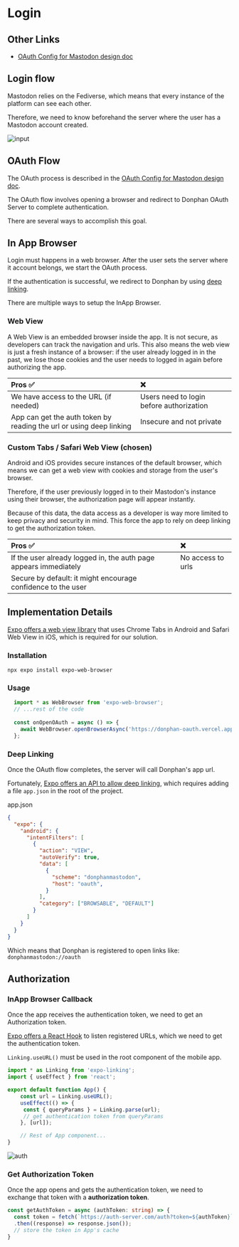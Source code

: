# Login

## Other Links
- [OAuth Config for Mastodon design doc](https://github.com/charliesbot/donphan/blob/main/design_docs/oauth.md)

## Login flow
Mastodon relies on the Fediverse, which means that every instance of the platform can see each other.

Therefore, we need to know beforehand the server where the user has a Mastodon account created.

![input](https://user-images.githubusercontent.com/10927770/210853176-1a6b9264-b67f-4b10-a2d4-6c340e964e46.png)

## OAuth Flow
The OAuth process is described in the [OAuth Config for Mastodon design doc](https://github.com/charliesbot/donphan/blob/main/design_docs/oauth.md).

The OAuth flow involves opening a browser and redirect to Donphan OAuth Server to complete authentication.

There are several ways to accomplish this goal.

## In App Browser
Login must happens in a web browser.
After the user sets the server where it account belongs, we start the OAuth process.

If the authentication is successful, we redirect to Donphan by using [deep linking](https://developer.android.com/training/app-links/deep-linking).

There are multiple ways to setup the InApp Browser.

### Web View
A Web View is an embedded browser inside the app. It is not secure, as developers can track the navigation and urls.
This also means the web view is just a fresh instance of a browser: if the user already logged in in the past, we lose those cookies and the user needs to logged in again before authorizing the app.

| Pros ✅ | ❌ |
|:--|:--|
| We have access to the URL (if needed) | Users need to login before authorization |
| App can get the auth token by reading the url or using deep linking | Insecure and not private |

### Custom Tabs / Safari Web View (chosen)
Android and iOS provides secure instances of the default browser, which means we can get a web view with cookies and storage from the user's browser.

Therefore, if the user previously logged in to their Mastodon's instance using their browser, the authorization page will appear instantly.

Because of this data, the data access as a developer is way more limited to keep privacy and security in mind.
This force the app to rely on deep linking to get the authorization token.

| Pros ✅ | ❌ |
|:--|:--|
| If the user already logged in, the auth page appears immediately | No access to urls |
| Secure by default: it might encourage confidence to the user |  |

## Implementation Details
[Expo offers a web view library](https://docs.expo.dev/versions/latest/sdk/webbrowser) that uses Chrome Tabs in Android and Safari Web View in iOS, which is required for our solution.

### Installation
`npx expo install expo-web-browser`

### Usage
```typescript
  import * as WebBrowser from 'expo-web-browser';
  // ...rest of the code
  
  const onOpenOAuth = async () => {
    await WebBrowser.openBrowserAsync('https://donphan-oauth.vercel.app/api/oauth');
  };
```

### Deep Linking
Once the OAuth flow completes, the server will call Donphan's app url.

Fortunately, [Expo offers an API to allow deep linking](https://docs.expo.dev/guides/deep-linking), which requires adding a file `app.json` in the root of the project.

app.json
```json
{
  "expo": {
    "android": {
      "intentFilters": [
        {
          "action": "VIEW",
          "autoVerify": true,
          "data": [
            {
              "scheme": "donphanmastodon",
              "host": "oauth",
            }
          ],
          "category": ["BROWSABLE", "DEFAULT"]
        }
      ]
    }
  }
}
```

Which means that Donphan is registered to open links like: `donphanmastodon://oauth`

## Authorization

### InApp Browser Callback
Once the app receives the authentication token, we need to get an Authorization token.

[Expo offers a React Hook](https://docs.expo.dev/guides/linking/#handling-links) to listen registered URLs, which we need to get the authentication token.

`Linking.useURL()` must be used in the root component of the mobile app.

```typescript
import * as Linking from 'expo-linking';
import { useEffect } from 'react';

export default function App() {
    const url = Linking.useURL();
    useEffect(() => {
     const { queryParams } = Linking.parse(url);
     // get authentication token from queryParams
    }, [url]);

    // Rest of App component...
}
```

![auth](https://user-images.githubusercontent.com/10927770/210853159-6bfb0141-9007-488b-b982-2b4c0818f25f.png)

### Get Authorization Token
Once the app opens and gets the authentication token, we need to exchange that token with a **authorization token**.

```typescript
const getAuthToken = async (authToken: string) => {
  const token = fetch(`https://auth-server.com/auth?token=${authToken}`)
  .then((response) => response.json());
  // store the token in App's cache
}
```
